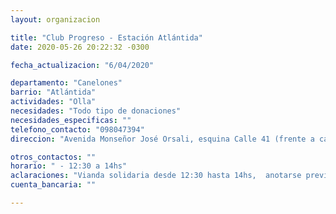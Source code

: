 ```yaml
---
layout: organizacion

title: "Club Progreso - Estación Atlántida"
date: 2020-05-26 20:22:32 -0300

fecha_actualizacion: "6/04/2020"

departamento: "Canelones"
barrio: "Atlántida"
actividades: "Olla"
necesidades: "Todo tipo de donaciones"
necesidades_especificas: ""
telefono_contacto: "098047394"
direccion: "Avenida Monseñor José Orsali, esquina Calle 41 (frente a carnicería progreso)"

otros_contactos: ""
horario: " - 12:30 a 14hs"
aclaraciones: "Vianda solidaria desde 12:30 hasta 14hs,  anotarse previamente por telefono, llevar recipiente"
cuenta_bancaria: ""

---
```

